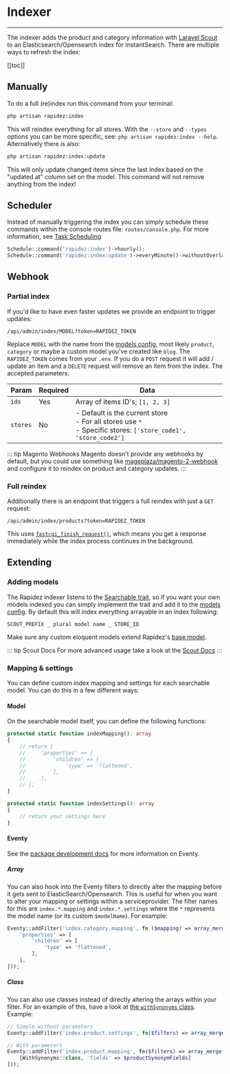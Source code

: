 # Indexer

---

The indexer adds the product and category information with [Laravel Scout](https://laravel.com/docs/12.x/scout) to an Elasticsearch/Opensearch index for InstantSearch. There are multiple ways to refresh the index:

[[toc]]

## Manually

To do a full (re)index run this command from your terminal: 

```bash
php artisan rapidez:index
```

This will reindex everything for all stores. With the `--store` and `--types` options you can be more specific, see: `php artisan rapidez:index --help`. Alternatively there is also: 

```bash
php artisan rapidez:index:update
```

This will only update changed items since the last index based on the "updated at" column set on the model. This command will not remove anything from the index!

## Scheduler

Instead of manually triggering the index you can simply schedule these commands within the console routes file: `routes/console.php`. For more information, see [Task Scheduling](https://laravel.com/docs/12.x/scheduling)

```php
Schedule::command('rapidez:index')->hourly();
Schedule::command('rapidez:index:update')->everyMinute()->withoutOverlapping();
```

## Webhook

### Partial index

If you'd like to have even faster updates we provide an endpoint to trigger updates: 

```
/api/admin/index/MODEL?token=RAPIDEZ_TOKEN
```

Replace `MODEL` with the name from the [models config](https://github.com/rapidez/core/blob/master/config/rapidez/models.php), most likely `product`, `category` or maybe a custom model you've created like `blog`. The `RAPIDEZ_TOKEN` comes from your `.env`. If you do a `POST` request it will add / update an item and a `DELETE` request will remove an item from the index. The accepted parameters:

| Param    | Required | Data  |
| -------- | -------- | ----- |
| `ids`    | Yes      | Array of items ID's; `[1, 2, 3]` |
| `stores` | No       | - Default is the current store<br>- For all stores use `*`<br>- Specific stores: `['store_code1', 'store_code2']` |

::: tip Magento Webhooks
Magento doesn't provide any webhooks by default, but you could use something like [mageplaza/magento-2-webhook](https://github.com/mageplaza/magento-2-webhook) and configure it to reindex on product and category updates.
:::

### Full reindex

Additionally there is an endpoint that triggers a full reindex with just a `GET` request:

```
/api/admin/index/products?token=RAPIDEZ_TOKEN
```

This uses [`fastcgi_finish_request()`](https://www.php.net/fastcgi_finish_request), which means you get a response immediately while the index process continues in the background.

## Extending

### Adding models

The Rapidez indexer listens to the [Searchable trait](https://github.com/rapidez/core/blob/master/src/Models/Traits/Searchable.php), so if you want your own models indexed you can simply implement the trait and add it to the [models config](extending.md#models). By default this will index everything arrayable in an index following:
```
SCOUT_PREFIX _ plural model name _ STORE_ID
```

Make sure any custom eloquent models extend Rapidez's [base model](https://github.com/rapidez/core/blob/master/src/Models/Model.php).

::: tip Scout Docs
For more advanced usage take a look at the [Scout Docs](https://laravel.com/docs/12.x/scout)
:::

### Mapping & settings

You can define custom index mapping and settings for each searchable model. You can do this in a few different ways:

#### Model

On the searchable model itself, you can define the following functions:

```php
protected static function indexMapping(): array
{
    // return [
    //     'properties' => [
    //         'children' => [
    //             'type' => 'flattened',
    //         ],
    //     ],
    // ];
}

protected static function indexSettings(): array
{
    // return your settings here
}
```
#### Eventy

See the [package development docs](package-development.md#eventy-filters) for more information on Eventy.

##### Array

You can also hook into the Eventy filters to directly alter the mapping before it gets sent to ElasticSearch/Opensearch. This is useful for when you want to alter your mapping or settings within a serviceprovider. The filter names for this are `index.*.mapping` and `index.*.settings` where the `*` represents the model name (or its custom `$modelName`). For example:

```php
Eventy::addFilter('index.category.mapping', fn ($mapping) => array_merge_recursive($mapping, [
    'properties' => [
        'children' => [
            'type' => 'flattened',
        ],
    ],
]));
```

##### Class

You can also use classes instead of directly altering the arrays within your filter. For an example of this, have a look at [the `withSynonyms` class](https://github.com/rapidez/core/blob/master/src/Index/WithSynonyms.php). Example:

```php
// Simple without parameters
Eventy::addFilter('index.product.settings', fn($filters) => array_merge($filters ?: [], [WithSynonyms::class]));

// With parameters
Eventy::addFilter('index.product.mapping', fn($filters) => array_merge($filters ?: [], [
    [WithSynonyms::class, 'fields' => $productSynonymFields]
]));
```

